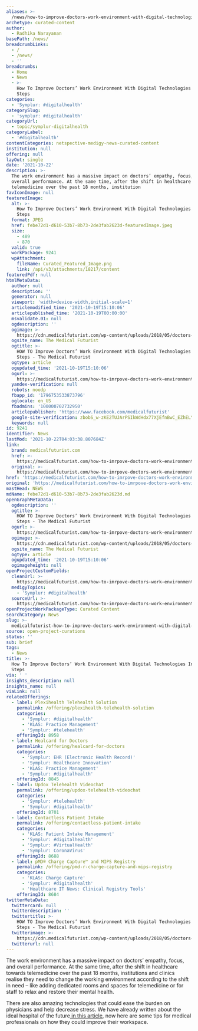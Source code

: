 ```yaml
---
aliases: >-
  /news/how-to-improve-doctors-work-environment-with-digital-technologies-in-5-easy-steps
archetype: curated-content
author:
  - Radhika Narayanan
basePath: /news/
breadcrumbLinks:
  - /
  - /news/
  - ''
breadcrumbs:
  - Home
  - News
  - >-
    How To Improve Doctors’ Work Environment With Digital Technologies In 5 Easy
    Steps
categories:
  - 'Symplur: #digitalhealth'
categorySlug:
  - 'symplur: #digitalhealth'
categoryUrl:
  - topic/symplur-digitalhealth
categoryLabel:
  - '#digitalhealth'
contentCategories: netspective-medigy-news-curated-content
institution: null
offering: null
layOut: single
date: '2021-10-22'
description: >-
  The work environment has a massive impact on doctors’ empathy, focus, and
  overall performance. At the same time, after the shift in healthcare towards
  telemedicine over the past 18 months, institution
favIconImage: null
featuredImage:
  alt: >-
    How To Improve Doctors’ Work Environment With Digital Technologies In 5 Easy
    Steps
  format: JPEG
  href: febe72d1-d610-53b7-8b73-2de3fab2623d-featuredImage.jpeg
  size:
    - 489
    - 870
  valid: true
  workPackage: 9241
  wpAttachment:
    fileName: Curated_Featured_Image.png
    link: /api/v3/attachments/18217/content
featuredPdf: null
htmlMetaData:
  author: null
  description: ''
  generator: null
  viewport: 'width=device-width,initial-scale=1'
  articlemodified_time: '2021-10-19T15:10:06'
  articlepublished_time: '2021-10-19T00:00:00'
  msvalidate.01: null
  ogdescription: ''
  ogimage: >-
    https://cdn.medicalfuturist.com/wp-content/uploads/2018/05/doctors-work-environment.png
  ogsite_name: The Medical Futurist
  ogtitle: >-
    HOW TO Improve Doctors’ Work Environment With Digital Technologies In 5 Easy
    Steps - The Medical Futurist
  ogtype: article
  ogupdated_time: '2021-10-19T15:10:06'
  ogurl: >-
    https://medicalfuturist.com/how-to-imrpove-doctors-work-environment-with-tech/
  yandex-verification: null
  robots: noodp
  fbapp_id: '1796753533873796'
  oglocale: en_US
  fbadmins: '100000702732950'
  articlepublisher: 'https://www.facebook.com/medicalfuturist'
  google-site-verification: zbobS_w-zKE2TUJArPSIkWdHdx77XjEfnBwC_EZhELY
  keywords: null
id: 9241
identifier: News
lastMod: '2021-10-22T04:03:38.807684Z'
link:
  brand: medicalfuturist.com
  href: >-
    https://medicalfuturist.com/how-to-imrpove-doctors-work-environment-with-tech/
  original: >-
    https://medicalfuturist.com/how-to-imrpove-doctors-work-environment-with-tech
href: 'https://medicalfuturist.com/how-to-imrpove-doctors-work-environment-with-tech/'
original: 'https://medicalfuturist.com/how-to-imrpove-doctors-work-environment-with-tech'
mastHead: NEWS
mdName: febe72d1-d610-53b7-8b73-2de3fab2623d.md
openGraphMetaData:
  ogdescription: ''
  ogtitle: >-
    HOW TO Improve Doctors’ Work Environment With Digital Technologies In 5 Easy
    Steps - The Medical Futurist
  ogurl: >-
    https://medicalfuturist.com/how-to-imrpove-doctors-work-environment-with-tech/
  ogimage: >-
    https://cdn.medicalfuturist.com/wp-content/uploads/2018/05/doctors-work-environment.png
  ogsite_name: The Medical Futurist
  ogtype: article
  ogupdated_time: '2021-10-19T15:10:06'
  ogimageheight: null
openProjectCustomFields:
  cleanUrl: >-
    https://medicalfuturist.com/how-to-imrpove-doctors-work-environment-with-tech/
  medigyTopics:
    - 'Symplur: #digitalhealth'
  sourceUrl: >-
    https://medicalfuturist.com/how-to-imrpove-doctors-work-environment-with-tech
openProjectWorkPackageType: Curated Content
searchCategory: News
slug: >-
  medicalfuturist-how-to-improve-doctors-work-environment-with-digital-technologies-in-5-easy-steps
source: open-project-curations
status: ''
sub: brief
tags:
  - News
title: >-
  How To Improve Doctors’ Work Environment With Digital Technologies In 5 Easy
  Steps
via: ' '
insights_description: null
insights_name: null
viaLink: null
relatedOfferings:
  - label: Plexihealth Telehealth Solution
    permalink: /offering/plexihealth-telehealth-solution
    categories:
      - 'Symplur: #digitalhealth'
      - 'KLAS: Practice Management'
      - 'Symplur: #telehealth'
    offeringId: 8958
  - label: Healcard for Doctors
    permalink: /offering/healcard-for-doctors
    categories:
      - 'Symplur: EHR (Electronic Health Record)'
      - 'Symplur: Healthcare Innovation'
      - 'KLAS: Practice Management'
      - 'Symplur: #digitalhealth'
    offeringId: 8845
  - label: Updox Telehealth Videochat
    permalink: /offering/updox-telehealth-videochat
    categories:
      - 'Symplur: #telehealth'
      - 'Symplur: #digitalhealth'
    offeringId: 8701
  - label: Contactless Patient Intake
    permalink: /offering/contactless-patient-intake
    categories:
      - 'KLAS: Patient Intake Management'
      - 'Symplur: #digitalhealth'
      - 'Symplur: #VirtualHealth'
      - 'Symplur: CoronaVirus'
    offeringId: 8688
  - label: pMD® Charge Capture™ and MIPS Registry
    permalink: /offering/pmd-r-charge-capture-and-mips-registry
    categories:
      - 'KLAS: Charge Capture'
      - 'Symplur: #digitalhealth'
      - 'Healthcare IT News: Clinical Registry Tools'
    offeringId: 8684
twitterMetaData:
  twittercard: null
  twitterdescription: ''
  twittertitle: >-
    HOW TO Improve Doctors’ Work Environment With Digital Technologies In 5 Easy
    Steps - The Medical Futurist
  twitterimage: >-
    https://cdn.medicalfuturist.com/wp-content/uploads/2018/05/doctors-work-environment.png
  twitterurl: null
---
```

<p>The work environment has a massive impact on doctors’ empathy, focus, and overall performance. At the same time, after the shift in healthcare towards telemedicine over the past 18 months, institutions and clinics realise they need to change the working environment according to the shift in need –&nbsp;like adding dedicated rooms and spaces for telemedicine or for staff to relax and restore their mental health.</p><p>There are also amazing technologies that could ease the burden on physicians and help decrease stress. We have already written about the ideal hospital of the future<a href="https://medicalfuturist.com/the-ideal-hospital"> in this article</a>, now here are some tips for medical professionals on how they could improve their workspace.</p>